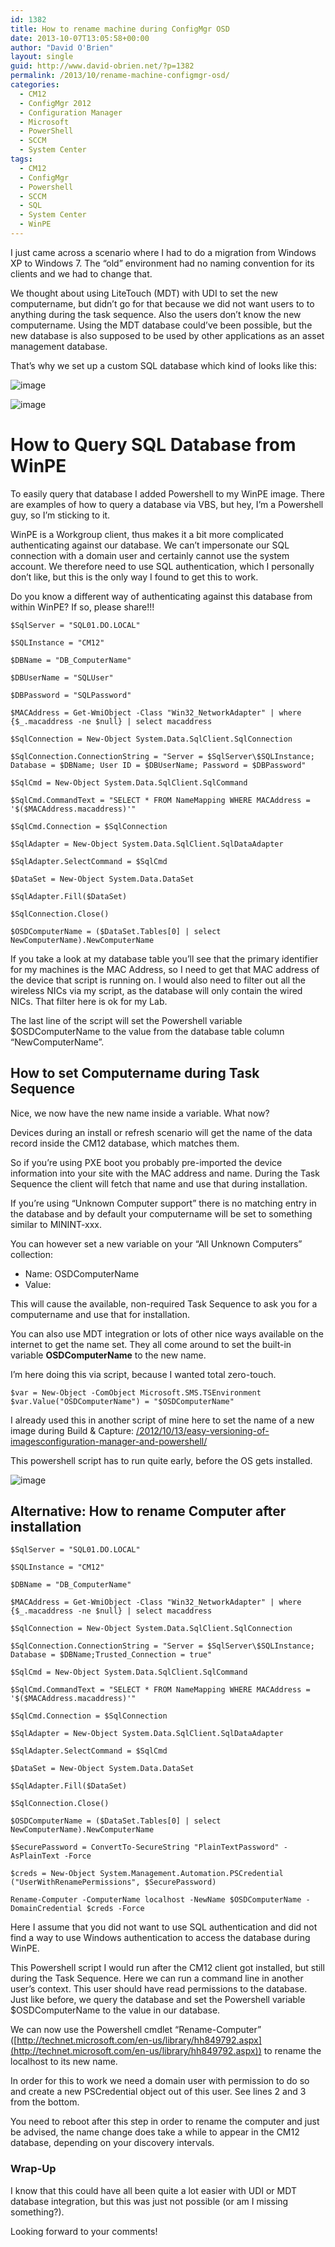 ```yaml
---
id: 1382
title: How to rename machine during ConfigMgr OSD
date: 2013-10-07T13:05:58+00:00
author: "David O'Brien"
layout: single
guid: http://www.david-obrien.net/?p=1382
permalink: /2013/10/rename-machine-configmgr-osd/
categories:
  - CM12
  - ConfigMgr 2012
  - Configuration Manager
  - Microsoft
  - PowerShell
  - SCCM
  - System Center
tags:
  - CM12
  - ConfigMgr
  - Powershell
  - SCCM
  - SQL
  - System Center
  - WinPE
---
```

I just came across a scenario where I had to do a migration from Windows XP to Windows 7. The “old” environment had no naming convention for its clients and we had to change that.

We thought about using LiteTouch (MDT) with UDI to set the new computername, but didn’t go for that because we did not want users to to anything during the task sequence. Also the users don’t know the new computername. Using the MDT database could’ve been possible, but the new database is also supposed to be used by other applications as an asset management database.

That’s why we set up a custom SQL database which kind of looks like this:

![image](/media/2013/10/image3.png)

![image](/media/2013/10/image4.png)

# How to Query SQL Database from WinPE

To easily query that database I added Powershell to my WinPE image. There are examples of how to query a database via VBS, but hey, I’m a Powershell guy, so I’m sticking to it.

WinPE is a Workgroup client, thus makes it a bit more complicated authenticating against our database. We can’t impersonate our SQL connection with a domain user and certainly cannot use the system account. We therefore need to use SQL authentication, which I personally don’t like, but this is the only way I found to get this to work.

Do you know a different way of authenticating against this database from within WinPE? If so, please share!!!

```
$SqlServer = "SQL01.DO.LOCAL"

$SQLInstance = "CM12"

$DBName = "DB_ComputerName"

$DBUserName = "SQLUser"

$DBPassword = "SQLPassword"

$MACAddress = Get-WmiObject -Class "Win32_NetworkAdapter" | where {$_.macaddress -ne $null} | select macaddress

$SqlConnection = New-Object System.Data.SqlClient.SqlConnection

$SqlConnection.ConnectionString = "Server = $SqlServer\$SQLInstance; Database = $DBName; User ID = $DBUserName; Password = $DBPassword"

$SqlCmd = New-Object System.Data.SqlClient.SqlCommand

$SqlCmd.CommandText = "SELECT * FROM NameMapping WHERE MACAddress = '$($MACAddress.macaddress)'"

$SqlCmd.Connection = $SqlConnection

$SqlAdapter = New-Object System.Data.SqlClient.SqlDataAdapter

$SqlAdapter.SelectCommand = $SqlCmd

$DataSet = New-Object System.Data.DataSet

$SqlAdapter.Fill($DataSet)

$SqlConnection.Close()

$OSDComputerName = ($DataSet.Tables[0] | select NewComputerName).NewComputerName
```

If you take a look at my database table you’ll see that the primary identifier for my machines is the MAC Address, so I need to get that MAC address of the device that script is running on. I would also need to filter out all the wireless NICs via my script, as the database will only contain the wired NICs. That filter here is ok for my Lab.

The last line of the script will set the Powershell variable $OSDComputerName to the value from the database table column “NewComputerName”.

## How to set Computername during Task Sequence

Nice, we now have the new name inside a variable. What now?

Devices during an install or refresh scenario will get the name of the data record inside the CM12 database, which matches them.

So if you’re using PXE boot you probably pre-imported the device information into your site with the MAC address and name. During the Task Sequence the client will fetch that name and use that during installation.

If you’re using “Unknown Computer support” there is no matching entry in the database and by default your computername will be set to something similar to MININT-xxx.

You can however set a new variable on your “All Unknown Computers” collection:

* Name: OSDComputerName
* Value: <empty>

This will cause the available, non-required Task Sequence to ask you for a computername and use that for installation.

You can also use MDT integration or lots of other nice ways available on the internet to get the name set. They all come around to set the built-in variable **OSDComputerName** to the new name.

I’m here doing this via script, because I wanted total zero-touch.

```
$var = New-Object -ComObject Microsoft.SMS.TSEnvironment
$var.Value("OSDComputerName") = "$OSDComputerName"
```

I already used this in another script of mine here to set the name of a new image during Build & Capture: [/2012/10/13/easy-versioning-of-imagesconfiguration-manager-and-powershell/](/2012/10/13/easy-versioning-of-imagesconfiguration-manager-and-powershell/)

This powershell script has to run quite early, before the OS gets installed.

![image](/media/2013/10/image5.png)

## Alternative: How to rename Computer after installation

```
$SqlServer = "SQL01.DO.LOCAL"

$SQLInstance = "CM12"

$DBName = "DB_ComputerName"

$MACAddress = Get-WmiObject -Class "Win32_NetworkAdapter" | where {$_.macaddress -ne $null} | select macaddress

$SqlConnection = New-Object System.Data.SqlClient.SqlConnection

$SqlConnection.ConnectionString = "Server = $SqlServer\$SQLInstance; Database = $DBName;Trusted_Connection = true"

$SqlCmd = New-Object System.Data.SqlClient.SqlCommand

$SqlCmd.CommandText = "SELECT * FROM NameMapping WHERE MACAddress = '$($MACAddress.macaddress)'"

$SqlCmd.Connection = $SqlConnection

$SqlAdapter = New-Object System.Data.SqlClient.SqlDataAdapter

$SqlAdapter.SelectCommand = $SqlCmd

$DataSet = New-Object System.Data.DataSet

$SqlAdapter.Fill($DataSet)

$SqlConnection.Close()

$OSDComputerName = ($DataSet.Tables[0] | select NewComputerName).NewComputerName

$SecurePassword = ConvertTo-SecureString "PlainTextPassword" -AsPlainText -Force

$creds = New-Object System.Management.Automation.PSCredential ("UserWithRenamePermissions", $SecurePassword)

Rename-Computer -ComputerName localhost -NewName $OSDComputerName -DomainCredential $creds -Force
```

Here I assume that you did not want to use SQL authentication and did not find a way to use Windows authentication to access the database during WinPE.

This Powershell script I would run after the CM12 client got installed, but still during the Task Sequence. Here we can run a command line in another user’s context. This user should have read permissions to the database. Just like before, we query the database and set the Powershell variable $OSDComputerName to the value in our database.

We can now use the Powershell cmdlet “Rename-Computer” ([http://technet.microsoft.com/en-us/library/hh849792.aspx](http://technet.microsoft.com/en-us/library/hh849792.aspx)) to rename the localhost to its new name.

In order for this to work we need a domain user with permission to do so and create a new PSCredential object out of this user. See lines 2 and 3 from the bottom.

You need to reboot after this step in order to rename the computer and just be advised, the name change does take a while to appear in the CM12 database, depending on your discovery intervals.

### Wrap-Up

I know that this could have all been quite a lot easier with UDI or MDT database integration, but this was just not possible (or am I missing something?).

Looking forward to your comments!
